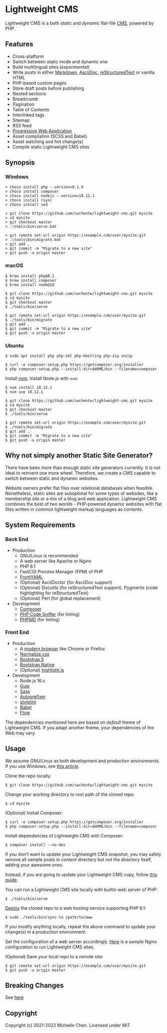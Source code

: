 # Lightweight CMS

Lightweight CMS is a both *static* and *dynamic* flat-file [CMS](https://en.wikipedia.org/wiki/Content_management_system), powered by PHP.

## Features

* Cross-platform
* Switch between static mode and dynamic one
* Build multilingual sites *(experimental)*
* Write posts in either [Markdown](https://github.github.com/gfm/), [AsciiDoc](https://asciidoc.org/), [reStructuredText](https://docutils.sourceforge.io/rst.html) or vanilla HTML
* PHP-based custom pages
* Store draft posts before publishing
* Nested sections
* Breadcrumb
* Pagination
* Table of Contents
* Interlinked tags
* Sitemap
* RSS feed
* [Progressive Web Application](https://developer.mozilla.org/en-US/docs/Web/Progressive_web_apps)
* Asset compilation (SCSS and Babel)
* Asset watching and hot change(s)
* Compile static Lightweight CMS sites

## Synopsis

### Windows

```shell
> choco install php --version=8.1.9
> choco install composer
> choco install nodejs --version=18.12.1
> choco install rsync
> choco install sed
```

```shell
> git clone https://github.com/cwchentw/lightweight-cms.git mysite
> cd mysite
> git checkout master
> .\tools\bin\serve.bat
```

```shell
> git remote set-url origin https://example.com/user/mysite.git
> .\tools\bin\migrate.bat
> git add .
> git commit -m "Migrate to a new site"
> git push -u origin master
```

### macOS

```shell
$ brew install php@8.1
$ brew install composer
$ brew install node@18
```

```shell
$ git clone https://github.com/cwchentw/lightweight-cms.git mysite
$ cd mysite
$ git checkout master
$ ./tools/bin/serve
```

```shell
$ git remote set-url origin https://example.com/user/mysite.git
$ ./tools/bin/migrate
$ git add .
$ git commit -m "Migrate to a new site"
$ git push -u origin master
```

### Ubuntu

```shell
$ sudo apt install php php-xml php-mbstring php-zip unzip
```

```shell
$ curl -o composer-setup.php https://getcomposer.org/installer
$ php composer-setup.php --install-dir=$HOME/bin --filename=composer
```

Install [nvm](https://github.com/nvm-sh/nvm). Install Node.js with `nvm`:

```shell
$ nvm install 18.12.1
$ nvm use 18.12.1
```

```shell
$ git clone https://github.com/cwchentw/lightweight-cms.git mysite
$ cd mysite
$ git checkout master
$ ./tools/bin/serve
```

```shell
$ git remote set-url origin https://example.com/user/mysite.git
$ ./tools/bin/migrate
$ git add .
$ git commit -m "Migrate to a new site"
$ git push -u origin master
```

## Why not simply another Static Site Generator?

There have been more than enough static site generators currently. It is not ideal to reinvent one more wheel. Therefore, we create a CMS capable to switch between static and dynamic websites.

Website owners prefer flat files over relational databases when feasible. Nonetheless, static sites are suboptimal for some types of websites, like a membership site or a mix of a blog and web application. Lightweight CMS combines the best of two worlds - PHP-powered dynamic websites with flat files written in common lightweight markup languages as contents.

## System Requirements

### Back End

* Production
  * GNU/Linux is recommended
  * A web server like Apache or Nginx
  * PHP 8.1
  * FastCGI Process Manager (FPM) of PHP
  * [FrontYAML](https://github.com/mnapoli/FrontYAML)
  * (Optional) AsciiDoctor (for AsciiDoc support)
  * (Optional) Docutils (for reStructuredText support). Pygments (code highlighting for reStructuredText)
  * (Optional) Perl (for global replacement)
* Development
  * [Composer](https://getcomposer.org)
  * [PHP Code Sniffer](https://github.com/squizlabs/PHP_CodeSniffer) (for linting)
  * [PHPMD](https://phpmd.org) (for linting)

### Front End

* Production
  * A [modern browser](https://browsehappy.com) like Chrome or Firefox
  * [Normalize.css](https://necolas.github.io/normalize.css/)
  * [Bootstrap 5](https://getbootstrap.com)
  * [Bootstrap.Native](https://thednp.github.io/bootstrap.native/)
  * (Optional) [highlight.js](https://highlightjs.org)
* Development
  * Node.js 16.x
  * [Gulp](https://gulpjs.com/)
  * [Sass](https://sass-lang.com/)
  * [Autoprefixer](https://github.com/postcss/autoprefixer)
  * [stylelint](https://stylelint.io/)
  * [Babel](https://babeljs.io/)
  * [Flow](https://flow.org/en/)

The dependencies mentioned here are based on *default* theme of Lightweight CMS. If you adapt another theme, your dependencies of the Web may vary.

## Usage

We assume GNU/Linux as both development and production environments. If you use Windows, see [this article](https://lightweightcms.org/howto/run-lightweight-cms-on-windows/).

Clone the repo locally:

```shell
$ git clone https://github.com/cwchentw/lightweight-cms.git mysite
```

Change your working directory to root path of the cloned repo:

```shell
$ cd mysite
```

(Optional) Install Composer:

```shell
$ curl -o composer-setup.php https://getcomposer.org/installer
$ php composer-setup.php --install-dir=$HOME/bin --filename=composer
```

Install dependencies of Lightweight CMS with Composer:

```shell
$ composer install --no-dev
```

If you don't want to update your Lightweight CMS snapshot, you may safely remove all sample posts in *content* directory but not the directory itself, adding your awesome ones.

Instead, if you are going to update your Lightweight CMS copy, follow [this guide](https://lightweightcms.org/howto/upgrade-lightweight-cms/).

You can run a Lightweight CMS site locally with builtin web server of PHP:

```shell
$ ./tools/bin/serve
```

[Deploy](https://lightweightcms.org/deployment/) the cloned repo to a web hosting service supporting PHP 8.1:

```shell
$ sudo ./tools/bin/sync-to /path/to/www
```

If you modify anything locally, repeat the above command to update your change(s) in a production environment.

Set the configuration of a web server accordingly. [Here](/tools/etc/nginx.conf) is a sample Nginx configuration to run Lightweight CMS sites.

(Optional) Save your local repo to a remote site:

```
$ git remote set-url origin https://example.com/user/mysite.git
$ git push -u origin master
```

## Breaking Changes

See [here](/CHANGELOG.md)

## Copyright

Copyright (c) 2021-2022 Michelle Chen. Licensed under MIT
